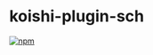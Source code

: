 # koishi-plugin-sch

[![npm](https://img.shields.io/npm/v/koishi-plugin-sch?style=flat-square)](https://www.npmjs.com/package/koishi-plugin-sch)


